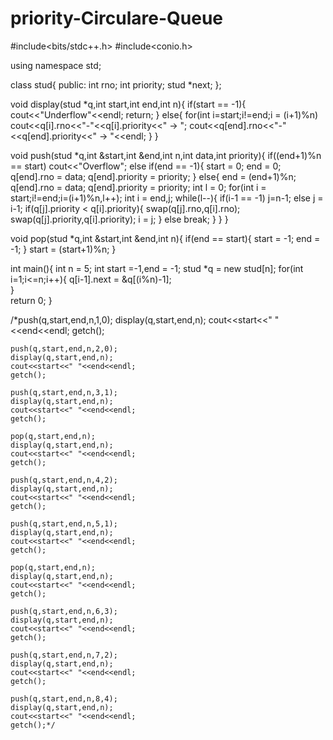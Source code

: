 # priority-Circulare-Queue


#include<bits/stdc++.h>
#include<conio.h>

using namespace std;

class stud{
	public:
		int rno;
		int priority;
		stud *next;
};

void display(stud *q,int start,int end,int n){
	if(start == -1){
		cout<<"Underflow"<<endl;
		return;
	}
	else{
		for(int i=start;i!=end;i = (i+1)%n)
			cout<<q[i].rno<<"-"<<q[i].priority<<" -> ";
		cout<<q[end].rno<<"-"<<q[end].priority<<" -> "<<endl;
	}
}

void push(stud *q,int &start,int &end,int n,int data,int priority){
	if((end+1)%n == start)
		cout<<"Overflow";
	else if(end == -1){
		start = 0;
		end = 0;
		q[end].rno = data;
		q[end].priority = priority;
	}
	else{
		end = (end+1)%n;
		q[end].rno = data;
		q[end].priority = priority;
		int l = 0;
		for(int i = start;i!=end;i=(i+1)%n,l++);
		int i = end,j;
		while(l--){
			if(i-1 == -1) j=n-1;
			else j = i-1;
			if(q[j].priority < q[i].priority){
				swap(q[j].rno,q[i].rno);
				swap(q[j].priority,q[i].priority);
				i = j;
			}
			else
				break;
		}
	}
}

void pop(stud *q,int &start,int &end,int n){
	if(end == start){
		start = -1;
		end = -1;
	}
	start = (start+1)%n;
}

int main(){
	int n = 5;
	int start =-1,end = -1; 
	stud *q = new stud[n];
	for(int i=1;i<=n;i++){
		q[i-1].next = &q[(i%n)-1];	 
	}	
	return 0;
}

/*push(q,start,end,n,1,0);
	display(q,start,end,n);
	cout<<start<<" "<<end<<endl;
	getch();
	
	push(q,start,end,n,2,0);
	display(q,start,end,n);
	cout<<start<<" "<<end<<endl;
	getch();
	
	push(q,start,end,n,3,1);
	display(q,start,end,n);
	cout<<start<<" "<<end<<endl;
	getch();
	
	pop(q,start,end,n);
	display(q,start,end,n);
	cout<<start<<" "<<end<<endl;
	getch();
	
	push(q,start,end,n,4,2);
	display(q,start,end,n);
	cout<<start<<" "<<end<<endl;
	getch();
	
	push(q,start,end,n,5,1);
	display(q,start,end,n);
	cout<<start<<" "<<end<<endl;
	getch();
	
	pop(q,start,end,n);
	display(q,start,end,n);
	cout<<start<<" "<<end<<endl;
	getch();
	
	push(q,start,end,n,6,3);
	display(q,start,end,n);
	cout<<start<<" "<<end<<endl;
	getch();
	
	push(q,start,end,n,7,2);
	display(q,start,end,n);
	cout<<start<<" "<<end<<endl;
	getch();
	
	push(q,start,end,n,8,4);
	display(q,start,end,n);
	cout<<start<<" "<<end<<endl;
	getch();*/
